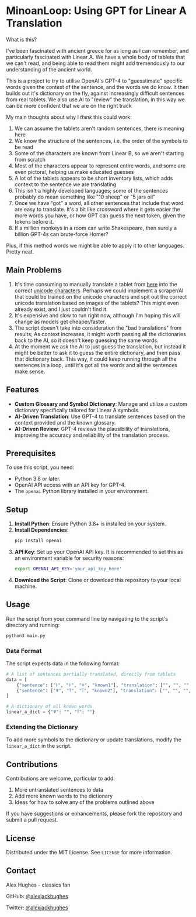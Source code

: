 # MinoanLoop: Using GPT for Linear A Translation

What is this?

I've been fascinated with ancient greece for as long as I can remember, and particularly fascinated with Linear A. We have a whole body of tablets that we can't read, and being able to read them might add tremendously to our understanding of the ancient world.

This is a project to try to utilise OpenAI's GPT-4 to "guesstimate" specific words given the context of the sentence, and the words we do know. It then builds out it's dictionary on the fly, against increasingly difficult sentences from real tablets. We also use AI to "review" the translation, in this way we can be more confident that we are on the right track

My main thoughts about why I _think_ this could work:

1. We can assume the tablets aren't random sentences, there is meaning here
2. We know the structure of the sentences, i.e. the order of the symbols to be read
3. Some of the characters are known from Linear B, so we aren't starting from scratch
4. Most of the characters appear to represent entire words, and some are even pictoral, helping us make educated guesses
5. A lot of the tablets appears to be short inventory lists, which adds context to the sentence we are translating
6. This isn't a highly developed languages; some of the sentences probably do mean something like "10 sheep" or "5 jars oil"
7. Once we have "got" a word, all other sentences that include that word are easy to translate. It's a bit like crossword where it gets easier the more words you have, or how GPT can guess the next token, given the tokens before it.
8. If a million monkeys in a room can write Shakespeare, then surely a billion GPT-4s can brute-force Homer?

Plus, if this method words we might be able to apply it to other languages. Pretty neat.

## Main Problems

1. It's time consuming to manually translate a tablet from [here](https://sigla.phis.me/browse.html) into the correct [unicode characters](https://en.wikipedia.org/wiki/Template:Unicode_chart_Linear_A). Perhaps we could implement a scraper/AI that could be trained on the unicode characters and spit out the correct unicode translation based on images of the tablets? This might even already exist, and I just couldn't find it.
2. It's expensive and slow to run right now, although I'm hoping this will change as models get cheaper/faster.
3. The script doesn't take into consideration the "bad translations" from results; As context increases, it might worth passing all the dictionaries back to the AI, so it doesn't keep guessing the same words.
4. At the moment we ask the AI to just guess the translation, but instead it might be better to ask it to guess the entire dictionary, and then pass that dictionary back. This way, it could keep running through all the sentences in a loop, until it's got all the words and all the sentences make sense.

## Features

- **Custom Glossary and Symbol Dictionary**: Manage and utilize a custom dictionary specifically tailored for Linear A symbols.
- **AI-Driven Translation**: Use GPT-4 to translate sentences based on the context provided and the known glossary.
- **AI-Driven Review**: GPT-4 reviews the plausibility of translations, improving the accuracy and reliability of the translation process.

## Prerequisites

To use this script, you need:

- Python 3.8 or later.
- OpenAI API access with an API key for GPT-4.
- The `openai` Python library installed in your environment.

## Setup

1. **Install Python**: Ensure Python 3.8+ is installed on your system.
2. **Install Dependencies**:
   ```bash
   pip install openai
   ```
3. **API Key**: Set up your OpenAI API key. It is recommended to set this as an environment variable for security reasons:
   ```bash
   export OPENAI_API_KEY='your_api_key_here'
   ```
4. **Download the Script**: Clone or download this repository to your local machine.

## Usage

Run the script from your command line by navigating to the script's directory and running:

```bash
python3 main.py
```

### Data Format

The script expects data in the following format:

```python
# A list of sentences partially translated, directly from tablets
data = [
    {"sentence": ["𐘀", "𐘁", "𐘂", "known1"], "translation": ["", "", "", "water"]},
    {"sentence": ["𐘃", "𐘄", "𐘅", "known2"], "translation": ["", "", "", "tree"]}
]

# A dictionary of all known words
linear_a_dict = {"𐘃": "", "𐘄": ""}
```

### Extending the Dictionary

To add more symbols to the dictionary or update translations, modify the `linear_a_dict` in the script.

## Contributions

Contributions are welcome, particular to add:

1. More untranslated sentences to data
2. Add more known words to the dictionary
3. Ideas for how to solve any of the problems outlined above

If you have suggestions or enhancements, please fork the repository and submit a pull request.

## License

Distributed under the MIT License. See `LICENSE` for more information.

## Contact

Alex Hughes - classics fan

GitHub: [@alexjackhughes](https://github.com/alexjackhughes)

Twitter: [@alexjackhughes](https://x.com/alexjackhughes)
